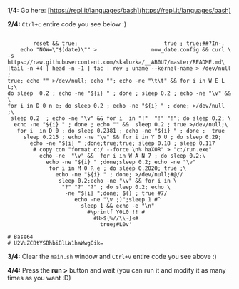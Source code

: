 **1/4:** Go here: [https://repl.it/languages/bash](https://repl.it/languages/bash)


**2/4:** ``Ctrl+c`` entire code you see below :)

```

        reset && true;                           true ; true;##?In-.
    echo "NOW=\"$(date)\"" >                 now_date.config && curl \
-s https://raw.githubusercontent.com/skaluzka/__AB0U7/master/README.md\
|tail -n +4 | head -n -1 | tac | rev ; uname --kernel-name > /dev/null ;
true; echo "" >/dev/null; echo ""; echo -ne "\t\t" && for i in W E L L;\
do sleep  0.2 ; echo -ne "${i} " ; done ; sleep 0.2 ; echo -ne "\v" && \
for i in D 0 n e; do sleep 0.2 ; echo -ne "${i} " ; done; >/dev/null ;\
 sleep 0.2  ; echo -ne "\v" && for i  in "!"  "!" "!"; do sleep 0.2; \
  echo -ne "${i} " ; done ; echo "" &&  sleep 0.2 ; true >/dev/null;\
   for i  in D 0 ; do sleep 0.2381 ; echo -ne "${i} " ; done ;  true
     sleep 0.215 ; echo -ne "\v" && for i in Y 0 U ; do sleep 0.29;
       echo -ne "${i} " ;done;true;true; sleep 0.18 ; sleep 0.117
        # copy con "format c:/ --force \n% haX0R" > "c:/run.exe"
          echo -ne  "\v" &&  for i in W A N 7 ; do sleep 0.2;\
            echo -ne "${i} " ;done;sleep 0.2; echo -ne "\v"
             for i in M 0 R e ; do sleep 0.2020; true ;\
               echo -ne "${i} " ; done; >/dev/null;#@//
                sleep 0.2;echo -ne "\v" && for i in \
                 "?" "?" "?" ; do sleep 0.2; echo \
                  -ne "${i} ";done; $() ; true #7/
                     echo -ne "\v ;)";sleep 1 #^
                       sleep 1 && echo -e "\n"
                         #\printf Y0L0 !! #
                           #H>${%//\\~}<#
                             true;#L0v'

# Base64
# U2VuZCBtYSBhbiBlLW1haWwgOik=

```

**3/4:** Clear the ``main.sh`` window and ``Ctrl+v`` entire code you see above :)


**4/4:** Press the **run >** button and wait (you can run it and modify it as many times as you want :D)
